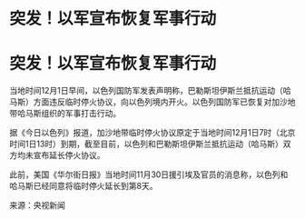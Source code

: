 # 突发！以军宣布恢复军事行动

# 突发！以军宣布恢复军事行动

当地时间12月1日早间，以色列国防军发表声明称，巴勒斯坦伊斯兰抵抗运动（哈马斯）方面违反临时停火协议，向以色列境内开火。以色列国防军已恢复对加沙地带哈马斯组织的军事打击行动。

据《今日以色列》报道，加沙地带临时停火协议原定于当地时间12月1日7时（北京时间1日13时）到期，截至目前，以色列和巴勒斯坦伊斯兰抵抗运动（哈马斯）双方均未宣布延长停火协议。

此前，美国《华尔街日报》当地时间11月30日援引埃及官员的消息称，以色列和哈马斯已经同意将临时停火延长到第8天。

来源：央视新闻

